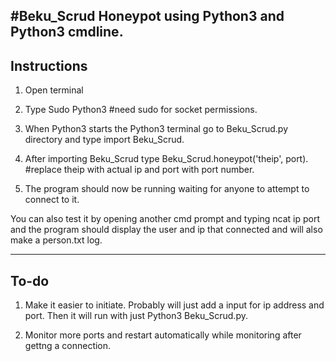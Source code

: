 #Beku_Scrud
Honeypot using Python3 and Python3 cmdline.
-------------
Instructions
-------------
1. Open terminal

2. Type Sudo Python3 #need sudo for socket permissions.

3. When Python3 starts the Python3 terminal go to Beku_Scrud.py directory and type import Beku_Scrud.

4. After importing Beku_Scrud type Beku_Scrud.honeypot('theip', port). #replace theip with actual ip and port with port number.

5. The program should now be running waiting for anyone to attempt to connect to it. 

You can also test it by opening another cmd prompt and typing ncat ip port and the program should display the user and ip that connected and will also make a person.txt log.

-----------
To-do
-----------
1. Make it easier to initiate. Probably will just add a input for ip address and port. Then it will run with just Python3 Beku_Scrud.py.

2. Monitor more ports and restart automatically while monitoring after gettng a connection.
